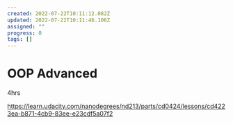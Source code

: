 ```yaml
---
created: 2022-07-22T10:11:12.082Z
updated: 2022-07-22T10:11:46.106Z
assigned: ""
progress: 0
tags: []
---
```


# OOP Advanced

4hrs

https://learn.udacity.com/nanodegrees/nd213/parts/cd0424/lessons/cd4223ea-b871-4cb9-83ee-e23cdf5a07f2
